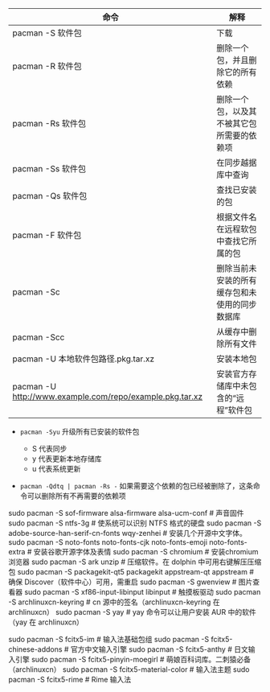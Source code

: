 | 命令                                                     | 解释                                           |
|----------------------------------------------------------|------------------------------------------------|
| pacman -S 软件包                                         | 下载                                           |
| pacman -R 软件包                                         | 删除一个包，并且删除它的所有依赖               |
| pacman -Rs 软件包                                        | 删除一个包，以及其不被其它包所需要的依赖项     |
| pacman -Ss 软件包                                        | 在同步越据库中查询                             |
| pacman -Qs 软件包                                        | 查找已安装的包                                 |
| pacman -F 软件包                                         | 根据文件名在远程软包中查找它所属的包           |
| pacman -Sc                                               | 删除当前未安装的所有缓存包和未使用的同步数据库 |
| pacman -Scc                                              | 从缓存中删除所有文件                           |
| pacman -U 本地软件包路径.pkg.tar.xz                      | 安装本地包                                     |
| pacman -U http://www.example.com/repo/example.pkg.tar.xz | 安装官方存储库中未包含的“远程”软件包           |


- `pacman -Syu` 升级所有已安装的软件包
  - S 代表同步
  - y 代表更新本地存储库
  - u 代表系统更新

- `pacman -Qdtq | pacman -Rs -` 如果需要这个依赖的包已经被删除了，这条命令可以删除所有不再需要的依赖项



sudo pacman -S sof-firmware alsa-firmware alsa-ucm-conf # 声音固件
sudo pacman -S ntfs-3g # 使系统可以识别 NTFS 格式的硬盘
sudo pacman -S adobe-source-han-serif-cn-fonts wqy-zenhei # 安装几个开源中文字体。
sudo pacman -S noto-fonts noto-fonts-cjk noto-fonts-emoji noto-fonts-extra # 安装谷歌开源字体及表情
sudo pacman -S chromium # 安装chromium 浏览器
sudo pacman -S ark unzip # 压缩软件。在 dolphin 中可用右键解压压缩包
sudo pacman -S packagekit-qt5 packagekit appstream-qt appstream # 确保 Discover（软件中心）可用，需重启
sudo pacman -S gwenview # 图片查看器
sudo pacman -S xf86-input-libinput libinput # 触摸板驱动
sudo pacman -S archlinuxcn-keyring # cn 源中的签名（archlinuxcn-keyring 在 archlinuxcn）
sudo pacman -S yay # yay 命令可以让用户安装 AUR 中的软件（yay 在 archlinuxcn）


sudo pacman -S fcitx5-im # 输入法基础包组
sudo pacman -S fcitx5-chinese-addons # 官方中文输入引擎
sudo pacman -S fcitx5-anthy # 日文输入引擎
sudo pacman -S fcitx5-pinyin-moegirl # 萌娘百科词库。二刺猿必备（archlinuxcn）
sudo pacman -S fcitx5-material-color # 输入法主题
sudo pacman -S fcitx5-rime # Rime 输入法
